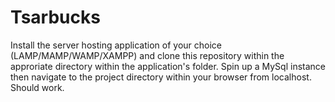 # Tsarbucks

Install the server hosting application of your choice (LAMP/MAMP/WAMP/XAMPP) and clone this repository within the approriate directory within the application's folder. Spin up a MySql instance then navigate to the project directory within your browser from localhost. Should work.
